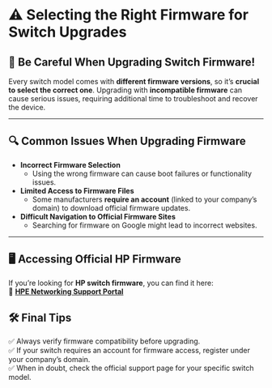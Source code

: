 # ⚠️ Selecting the Right Firmware for Switch Upgrades  

## 🚀 Be Careful When Upgrading Switch Firmware!  

Every switch model comes with **different firmware versions**, so it’s **crucial to select the correct one**. Upgrading with **incompatible firmware** can cause serious issues, requiring additional time to troubleshoot and recover the device.  

---

## 🔍 Common Issues When Upgrading Firmware  

- **Incorrect Firmware Selection**  
  - Using the wrong firmware can cause boot failures or functionality issues.  
- **Limited Access to Firmware Files**  
  - Some manufacturers **require an account** (linked to your company’s domain) to download official firmware updates.  
- **Difficult Navigation to Official Firmware Sites**  
  - Searching for firmware on Google might lead to incorrect websites.  

---

## 🖥️ Accessing Official HP Firmware  

If you’re looking for **HP switch firmware**, you can find it here:  
🔗 **[HPE Networking Support Portal](https://networkingsupport.hpe.com/)**  

## 🛠️ Final Tips  

✅ Always verify firmware compatibility before upgrading.  
✅ If your switch requires an account for firmware access, register under your company’s domain.  
✅ When in doubt, check the official support page for your specific switch model.  

